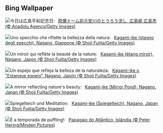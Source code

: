 ## Bing Wallpaper
![](https://www.bing.com/th?id=OHR.HiroshimaPeace2023_JA-JP0775364620_UHD.jpg&w=1000)今日は広島平和記念日:&nbsp;&ensp;[原爆ドーム前元安川のとうろう流し, 広島県 広島市 (© Anadolu Agency/Getty Images)](https://www.bing.com/th?id=OHR.HiroshimaPeace2023_JA-JP0775364620_UHD.jpg)
<br><br/>
![](https://www.bing.com/th?id=OHR.NaganoPond_IT-IT2333262550_UHD.jpg&w=1000)Uno specchio che riflette la bellezza della natura:&nbsp;&ensp;[Kagami-ike (stagno degli specchi), Nagano, Giappone (© Shoji Fujita/Getty Images)](https://www.bing.com/th?id=OHR.NaganoPond_IT-IT2333262550_UHD.jpg)
<br><br/>
![](https://www.bing.com/th?id=OHR.NaganoPond_FR-FR1287961189_UHD.jpg&w=1000)Un miroir qui reflète la beauté de la nature:&nbsp;&ensp;[Kagami-ike (étang miroir), Nagano, Japon (© Shoji Fujita/Getty Images)](https://www.bing.com/th?id=OHR.NaganoPond_FR-FR1287961189_UHD.jpg)
<br><br/>
![](https://www.bing.com/th?id=OHR.NaganoPond_ES-ES5655396958_UHD.jpg&w=1000)Un espejo que refleja la belleza de la naturaleza:&nbsp;&ensp;[Kagami-ike o "Estanque espejo”, Nagano, Japón (© Shoji Fujita/Getty Images)](https://www.bing.com/th?id=OHR.NaganoPond_ES-ES5655396958_UHD.jpg)
<br><br/>
![](https://www.bing.com/th?id=OHR.NaganoPond_EN-GB0382059808_UHD.jpg&w=1000)A mirror reflecting nature's beauty:&nbsp;&ensp;[Kagami-ike (Mirror Pond), Nagano, Japan (© Shoji Fujita/Getty Images)](https://www.bing.com/th?id=OHR.NaganoPond_EN-GB0382059808_UHD.jpg)
<br><br/>
![](https://www.bing.com/th?id=OHR.NaganoPond_DE-DE6341491566_UHD.jpg&w=1000)Spiegelteich und Meditation:&nbsp;&ensp;[Kagami-ike (Spiegelteich), Nagano, Japan (© Shoji Fujita/Getty Images)](https://www.bing.com/th?id=OHR.NaganoPond_DE-DE6341491566_UHD.jpg)
<br><br/>
![](https://www.bing.com/th?id=OHR.AtlanticPuffin_PT-BR2602630164_UHD.jpg&w=1000)É a temporada de puffling!:&nbsp;&ensp;[Papagaio do Atlântico, Islândia  (© Peter Hering/Minden Pictures)](https://www.bing.com/th?id=OHR.AtlanticPuffin_PT-BR2602630164_UHD.jpg)
<br><br/>
